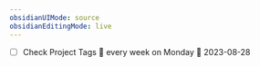 ```yaml
---
obsidianUIMode: source
obsidianEditingMode: live
---
```

- [ ] Check Project Tags 🔁 every week on Monday 🛫 2023-08-28